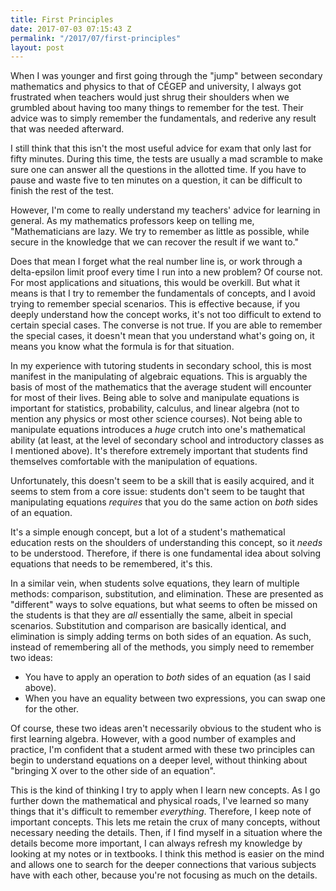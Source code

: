 ```yaml
---
title: First Principles
date: 2017-07-03 07:15:43 Z
permalink: "/2017/07/first-principles"
layout: post
---
```


When I was younger and first going through the "jump" between secondary mathematics and physics to that of CÉGEP and university, I always got frustrated when teachers would just shrug their shoulders when we grumbled about having too many things to remember for the test. Their advice was to simply remember the fundamentals, and rederive any result that was needed afterward.

I still think that this isn't the most useful advice for exam that only last for fifty minutes. During this time, the tests are usually a mad scramble to make sure one can answer all the questions in the allotted time. If you have to pause and waste five to ten minutes on a question, it can be difficult to finish the rest of the test.

However, I'm come to really understand my teachers' advice for learning in general. As my mathematics professors keep on telling me, "Mathematicians are lazy. We try to remember as little as possible, while secure in the knowledge that we can recover the result if we want to."

Does that mean I forget what the real number line is, or work through a delta-epsilon limit proof every time I run into a new problem? Of course not. For most applications and situations, this would be overkill. But what it means is that I try to remember the fundamentals of concepts, and I avoid trying to remember special scenarios. This is effective because, if you deeply understand how the concept works, it's not too difficult to extend to certain special cases. The converse is not true. If you are able to remember the special cases, it doesn't mean that you understand what's going on, it means you know what the formula is for that situation.

In my experience with tutoring students in secondary school, this is most manifest in the manipulating of algebraic equations. This is arguably the basis of most of the mathematics that the average student will encounter for most of their lives. Being able to solve and manipulate equations is important for statistics, probability, calculus, and linear algebra (not to mention any physics or most other science courses). Not being able to manipulate equations introduces a *huge* crutch into one's mathematical ability (at least, at the level of secondary school and introductory classes as I mentioned above). It's therefore extremely important that students find themselves comfortable with the manipulation of equations. 

Unfortunately, this doesn't seem to be a skill that is easily acquired, and it seems to stem from a core issue: students don't seem to be taught that manipulating equations *requires* that you do the same action on *both* sides of an equation. 

It's a simple enough concept, but a lot of a student's mathematical education rests on the shoulders of understanding this concept, so it *needs* to be understood. Therefore, if there is one fundamental idea about solving equations that needs to be remembered, it's this.

In a similar vein, when students solve equations, they learn of multiple methods: comparison, substitution, and elimination. These are presented as "different" ways to solve equations, but what seems to often be missed on the students is that they are *all* essentially the same, albeit in special scenarios. Substitution and comparison are basically identical, and elimination is simply adding terms on both sides of an equation. As such, instead of remembering all of the methods, you simply need to remember two ideas:
- You have to apply an operation to *both* sides of an equation (as I said above).
- When you have an equality between two expressions, you can swap one for the other.

Of course, these two ideas aren't necessarily obvious to the student who is first learning algebra. However, with a good number of examples and practice, I'm confident that a student armed with these two principles can begin to understand equations on a deeper level, without thinking about "bringing X over to the other side of an equation".

This is the kind of thinking I try to apply when I learn new concepts. As I go further down the mathematical and physical roads, I've learned so many things that it's difficult to remember *everything*. Therefore, I keep note of important concepts. This lets me retain the crux of many concepts, without necessary needing the details. Then, if I find myself in a situation where the details become more important, I can always refresh my knowledge by looking at my notes or in textbooks. I think this method is easier on the mind and allows one to search for the deeper connections that various subjects have with each other, because you're not focusing as much on the details.
